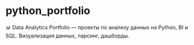 # python_portfolio
📊 Data Analytics Portfolio — проекты по анализу данных на Python, BI и SQL. Визуализация данных, парсинг, дашборды.
